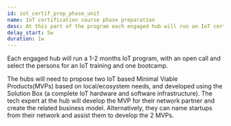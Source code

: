 ```yaml
---
id: iot_certif_prep_phase_unit
name: IoT certification course phase preparation
desc: At this part of the program each engaged hub will run an IoT certification course and develop two innovative MVPs.
delay_start: 5w
duration: 1w
---
```


Each engaged hub will run a 1-2 months IoT program, with an open call and select the persons for an IoT training and one bootcamp.

The hubs will need to propose two IoT based Minimal Viable Products(MVPs) based on local/ecosystem needs, and developed using the Solution Box (a complete IoT hardware and software infrastructure). The tech expert at the hub will develop the MVP for their network partner and create the related business model. Alternatively, they can name startups from their network and assist them to develop the 2 MVPs.
